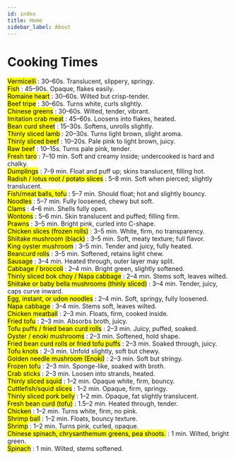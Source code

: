 ```yaml
---
id: index
title: Home
sidebar_label: About
---
```


# Cooking Times

<mark>Vermicelli</mark> : 30–60s. Translucent, slippery, springy.  
<mark>Fish</mark> : 45–90s. Opaque, flakes easily.  
<mark>Romaine heart</mark> : 30–60s. Wilted but crisp-tender.  
<mark>Beef tripe</mark> : 30–60s. Turns white, curls slightly.  
<mark>Chinese greens</mark> : 30–60s. Wilted, tender, vibrant.  
<mark>Imitation crab meat</mark> : 45–60s. Loosens into flakes, heated.  
<mark>Bean curd sheet</mark> : 15–30s. Softens, unrolls slightly.  
<mark>Thinly sliced lamb</mark> : 20–30s. Turns light brown, slight aroma.  
<mark>Thinly sliced beef</mark> : 10–20s. Pale pink to light brown, juicy.  
<mark>Raw beef</mark> : 10–15s. Turns pale pink, tender.  
<mark>Fresh taro</mark> : 7–10 min. Soft and creamy inside; undercooked is hard and chalky.  
<mark>Dumplings</mark> : 7–9 min. Float and puff up; skins translucent, filling hot.  
<mark>Radish / lotus root / potato slices</mark> : 5–8 min. Soft when pierced; slightly translucent.  
<mark>Fish/meat balls, tofu</mark> : 5–7 min. Should float; hot and slightly bouncy.  
<mark>Noodles</mark> : 5–7 min. Fully loosened, chewy but soft.  
<mark>Clams</mark> : 4–6 min. Shells fully open.  
<mark>Wontons</mark> : 5–6 min. Skin translucent and puffed; filling firm.  
<mark>Prawns</mark> : 3–5 min. Bright pink, curled into C-shape.  
<mark>Chicken slices (frozen rolls)</mark> : 3–5 min. White, firm, no transparency.  
<mark>Shiitake mushroom (black)</mark> : 3–5 min. Soft, meaty texture; full flavor.  
<mark>King oyster mushroom</mark> : 3–5 min. Tender and juicy, fully heated.  
<mark>Beancurd rolls</mark> : 3–5 min. Softened, retains light chew.  
<mark>Sausage</mark> : 3–4 min. Heated through, outer layer may split.  
<mark>Cabbage / broccoli</mark> : 2–4 min. Bright green, slightly softened.  
<mark>Thinly sliced bok choy / Napa cabbage</mark> : 2–4 min. Stems soft, leaves wilted.  
<mark>Shiitake or baby bella mushrooms (thinly sliced)</mark> : 3–4 min. Tender, juicy, caps curve inward.  
<mark>Egg, instant, or udon noodles</mark> : 2–4 min. Soft, springy, fully loosened.  
<mark>Napa cabbage</mark> : 3–4 min. Stems soft, leaves wilted.  
<mark>Chicken meatball</mark> : 2–3 min. Floats, firm, cooked inside.  
<mark>Fried tofu</mark> : 2–3 min. Absorbs broth, juicy.  
<mark>Tofu puffs / fried bean curd rolls</mark> : 2–3 min. Juicy, puffed, soaked.  
<mark>Oyster / enoki mushrooms</mark> : 2–3 min. Softened, hold shape.  
<mark>Fried bean curd rolls or fried tofu puffs</mark> : 2–3 min. Soaked through, juicy.  
<mark>Tofu knots</mark> : 2–3 min. Unfold slightly, soft but chewy.  
<mark>Golden needle mushroom (Enoki)</mark> : 2–3 min. Soft but stringy.  
<mark>Frozen tofu</mark> : 2–3 min. Sponge-like, soaked with broth.  
<mark>Crab sticks</mark> : 2–3 min. Loosen into strands, heated.  
<mark>Thinly sliced squid</mark> : 1–2 min. Opaque white, firm, bouncy.  
<mark>Cuttlefish/squid slices</mark> : 1–2 min. Opaque, firm, springy.  
<mark>Thinly sliced pork belly</mark> : 1–2 min. Opaque, fat slightly translucent.  
<mark>Fresh bean curd (tofu)</mark> : 1.5–2 min. Heated through, tender.  
<mark>Chicken</mark> : 1–2 min. Turns white, firm, no pink.  
<mark>Shrimp ball</mark> : 1–2 min. Floats, bouncy texture.  
<mark>Shrimp</mark> : 1–2 min. Turns pink, curled, opaque.  
<mark>Chinese spinach, chrysanthemum greens, pea shoots.</mark> : 1 min. Wilted, bright green.  
<mark>Spinach</mark> : 1 min. Wilted, stems softened.  
